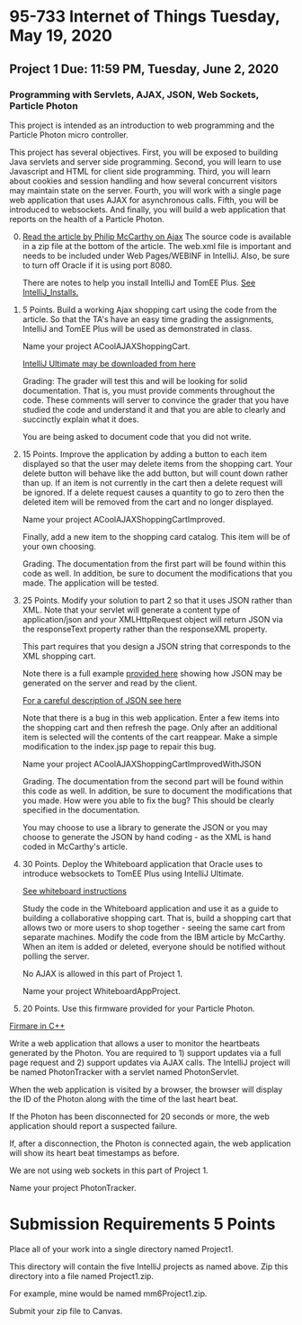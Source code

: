 # 95-733 Internet of Things Tuesday, May 19, 2020

## Project 1  Due: 11:59 PM, Tuesday, June 2, 2020


### Programming with Servlets, AJAX, JSON, Web Sockets, Particle Photon


This project is intended as an introduction to web programming
and the Particle Photon micro controller.


This project has several objectives. First, you will be exposed
to building Java servlets and server side programming. Second,
you will learn to use Javascript and HTML for client side
programming. Third, you will learn about cookies and
session handling and how several concurrent visitors may maintain
state on the server. Fourth, you will work with a single page
web application that uses AJAX for asynchronous calls. Fifth,
you will be introduced to websockets. And finally, you will build
a web application that reports on the health of a Particle Photon.

0) [Read the article by Philip McCarthy on Ajax](http://www.ibm.com/developerworks/library/j-ajax1/)
   The source code is available in a zip file at the bottom
   of the article. The web.xml file is important and needs
   to be included under Web Pages/WEBINF in IntelliJ. Also,
   be sure to turn off Oracle if it is using port 8080.

   There are notes to help you install IntelliJ and TomEE Plus. [See IntelliJ_Installs.](https://www.andrew.cmu.edu/user/mm6/95-733/IntelliJ_Installs.pdf)

1) 5 Points. Build a working Ajax shopping cart using the code from the article.
   So that the TA's have an easy time grading the assignments, IntelliJ
   and TomEE Plus will be used as demonstrated in class.

   Name your project ACoolAJAXShoppingCart.

   [IntelliJ Ultimate may be downloaded from here](https://www.jetbrains.com/idea/)

   Grading: The grader will test this and will be looking for solid documentation.
   That is, you must provide comments throughout the code. These comments will
   server to convince the grader that you have studied the code and understand
   it and that you are able to clearly and succinctly explain what it does.

   You are being asked to document code that you did not write.

2) 15 Points. Improve the application by adding a button to each item
   displayed so that the user may delete items from the shopping
   cart. Your delete button will behave like the add button, but
   will count down rather than up. If an item is not currently in
   the cart then a delete request will be ignored. If a delete
   request causes a quantity to go to zero then the
   deleted item will be removed from the cart and no longer
   displayed.

   Name your project ACoolAJAXShoppingCartImproved.

   Finally, add a new item to the shopping card catalog. This item will
   be of your own choosing.

   Grading. The documentation from the first part will be found
   within this code as well. In addition, be sure to document the
   modifications that you made. The application will be tested.

3) 25 Points. Modify your solution to part 2 so that it uses
   JSON rather than XML. Note that your servlet will generate a
   content type of application/json and your XMLHttpRequest
   object will return JSON via the responseText property
   rather than the responseXML property.

   This part requires that you design a JSON string that
   corresponds to the XML shopping cart.

   Note there is a full example [provided here](https://www.andrew.cmu.edu/user/mm6/95-733/JSONHelloWorld.md) showing how JSON may be generated on the server and read by the client.

   [For a careful description of JSON see here](http://www.json.org/)

   Note that there is a bug in this web application. Enter a few
   items into the shopping cart and then refresh the page. Only after
   an additional item is selected will the contents of the cart reappear.
   Make a simple modification to the index.jsp page to repair this
   bug.

   Name your project ACoolAJAXShoppingCartImprovedWithJSON

   Grading. The documentation from the second part will be found
   within this code as well. In addition, be sure to document the
   modifications that you made. How were you able to fix the bug?
   This should be clearly specified in the documentation.

   You may choose to use a library to generate the JSON or you may
   choose to generate the JSON by hand coding - as the XML is hand
   coded in McCarthy's article.

4) 30 Points. Deploy the Whiteboard application that Oracle uses
   to introduce websockets to TomEE Plus using IntelliJ Ultimate.

   [See whiteboard instructions](https://www.andrew.cmu.edu/user/mm6/95-733/Whiteboard_Instructions.txt)

   Study the code in the Whiteboard application and use it as a guide
   to building a collaborative shopping cart. That is, build a shopping
   cart that allows two or more users to shop together - seeing the same
   cart from separate machines. Modify the code from the IBM article by
   McCarthy. When an item is added or deleted, everyone should be notified
   without polling the server.

   No AJAX is allowed in this part of Project 1.

   Name your project WhiteboardAppProject.

5) 20 Points. Use this firmware provided for your Particle Photon.

[Firmare in C++](http://www.andrew.cmu.edu/~mm6/95-733/Photon/SimpleHTTPClient)

   Write a web application that allows a user to monitor the heartbeats
   generated by the Photon. You are required to 1) support updates
   via a full page request and 2) support updates via AJAX calls.
   The IntelliJ project will be named PhotonTracker with a servlet
   named PhotonServlet.

   When the web application is visited by a browser, the browser will
   display the ID of the Photon along with the time of the last heart
   beat.

   If the Photon has been disconnected for 20 seconds or more, the
   web application should report a suspected failure.

   If, after a disconnection, the Photon is connected again, the web application
   will show its heart beat timestamps as before.

   We are not using web sockets in this part of Project 1.

   Name your project PhotonTracker.

Submission Requirements 5 Points
================================

Place all of your work into a single directory named Project1.

This directory will contain the five IntelliJ projects as named above. Zip this directory into a file named <yourAndrewID>Project1.zip.

For example, mine would be named mm6Project1.zip.

Submit your zip file to Canvas.
